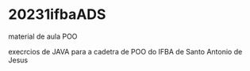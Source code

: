 # 20231ifbaADS
material de aula POO

execrcios de JAVA para a cadetra de POO do IFBA de Santo Antonio de Jesus
